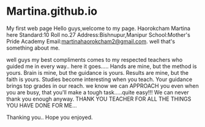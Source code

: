 # Martina.github.io
My first web page
Hello guys,welcome to my page.
Haorokcham Martina here
Standard:10
Roll no.27
Address:Bishnupur,Manipur
School:Mother's Pride Academy
Email:martinahaorokcham2@gmail.com.
well that's something about me.

well guys my best compliments comes to my respected teachers who guided me in every way..
here it goes.....
Hands are mine,
    but the method is yours.
Brain is mine,
    but the guidance is yours.
Results are mine,
    but the faith is yours.
Studies become interesting when you teach.
Your guidance brings top grades in our reach.
we know we can 
    APPROACH you
even when you are busy,
    that you'll make a 
tough task.....quite easy!!!
We can never thank you enough anyway.
THANK YOU TEACHER FOR ALL THE THINGS YOU HAVE DONE FOR ME...

Thanking you..
    Hope you enjoyed.
    
